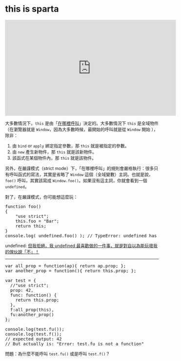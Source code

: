 # this is sparta

<iframe width="560" height="315" src="https://www.youtube.com/embed/wzqXggZU3eE" frameborder="0" allow="autoplay; encrypted-media" allowfullscreen></iframe>

大多數情況下，`this` 是由「[在哪裡呼叫](https://ithelp.ithome.com.tw/articles/10193193)」決定的。大多數情況下 `this` 是全域物件（在瀏覽器就是 `Window`，因為大多數時候，最開始的呼叫就是從 `Window` 開始 ），除非：

1. 由 `bind` or `apply` 綁定指定參數，那 `this` 就是被指定的參數。
2. 由 `new` 產生新物件，那 `this` 就是該新物件。
3. 該函式在某個物件內，那 `this` 就是該物件。

另外，在嚴謹模式（strict mode）下，「在哪裡呼叫」的規則會嚴格執行：很多只有呼叫函式的寫法，其實是省略了 `Window` 這個（全域變數）主詞。也就是說，`foo()` 呼叫，其實該寫成 `Window.foo()`。如果沒有這主詞，你就會看到一個 `undefined`。

對了，在嚴謹模式，你可能想這麼玩：
<pre>
function foo()
{
	"use strict";
	this.foo = "Bar";
	return this;
}
console.log( undefined.foo() ); // TypeError: undefined has no properties
</pre>
undefined: [但我拒絕，我 undefined 最喜歡做的一件事，就是對自以為能玩壞我的傢伙說「不」！ ](https://developer.mozilla.org/zh-TW/docs/Web/JavaScript/Reference/Errors/No_properties)

---

<pre>
var all_prop = function(ap){ return ap.prop; };
var another_prop = function(){ return this.prop; };

var test = {
  //"use strict";
  prop: 42,
  func: function() {
    return this.prop;
  },
  f:all_prop(this),
  fu:another_prop()
};

console.log(test.fu());
console.log(test.f());
// expected output: 42
// But actually is: "Error: test.fu is not a function"
</pre>

問題：為什麼不能呼叫 `test.fu()` 或是呼叫 `test.f()`？